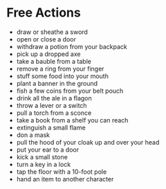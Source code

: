 # Free Actions

- draw or sheathe a sword 
- open or close a door 
- withdraw a potion from your backpack 
- pick up a dropped axe 
- take a bauble from a table 
- remove a ring from your finger 
- stuff some food into your mouth 
- plant a banner in the ground 
- fish a few coins from your belt pouch 
- drink all the ale in a flagon 
- throw a lever or a switch 
- pull a torch from a sconce 
- take a book from a shelf you can reach 
- extinguish a small flame 
- don a mask 
- pull the hood of your cloak up and over your head 
- put your ear to a door 
- kick a small stone 
- turn a key in a lock 
- tap the floor with a 10-foot pole 
- hand an item to another character

